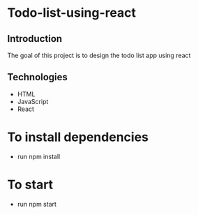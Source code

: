 # Todo-list-using-react

## Introduction

The goal of this project is to design the todo list app using react

## Technologies

- HTML
- JavaScript
- React

# To install dependencies

- run npm install

# To start

- run npm start
